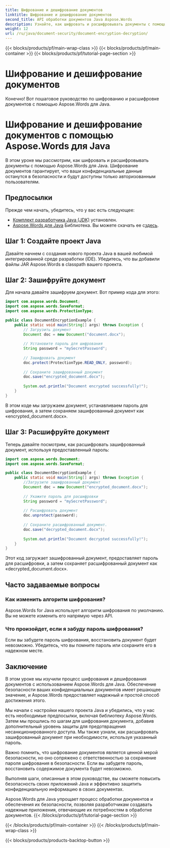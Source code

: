 ```yaml
---
title: Шифрование и дешифрование документов
linktitle: Шифрование и дешифрование документов
second_title: API обработки документов Java Aspose.Words
description: Узнайте, как шифровать и расшифровывать документы с помощью Aspose.Words для Java. Эффективно защитите свои данные с помощью пошаговых инструкций и примеров исходного кода.
weight: 12
url: /ru/java/document-security/document-encryption-decryption/
---
```


{{< blocks/products/pf/main-wrap-class >}}
{{< blocks/products/pf/main-container >}}
{{< blocks/products/pf/tutorial-page-section >}}

# Шифрование и дешифрование документов

Конечно! Вот пошаговое руководство по шифрованию и расшифровке документов с помощью Aspose.Words для Java.

# Шифрование и дешифрование документов с помощью Aspose.Words для Java

В этом уроке мы рассмотрим, как шифровать и расшифровывать документы с помощью Aspose.Words для Java. Шифрование документов гарантирует, что ваши конфиденциальные данные останутся в безопасности и будут доступны только авторизованным пользователям.

## Предпосылки

Прежде чем начать, убедитесь, что у вас есть следующее:

- [Комплект разработчика Java (JDK)](https://www.oracle.com/java/technologies/javase-downloads.html) установлен.
- [Aspose.Words для Java](https://products.aspose.com/words/java) Библиотека. Вы можете скачать ее с[здесь](https://downloads.aspose.com/words/java).

## Шаг 1: Создайте проект Java

Давайте начнем с создания нового проекта Java в вашей любимой интегрированной среде разработки (IDE). Убедитесь, что вы добавили файлы JAR Aspose.Words в classpath вашего проекта.

## Шаг 2: Зашифруйте документ

Для начала давайте зашифруем документ. Вот пример кода для этого:

```java
import com.aspose.words.Document;
import com.aspose.words.SaveFormat;
import com.aspose.words.ProtectionType;

public class DocumentEncryptionExample {
    public static void main(String[] args) throws Exception {
        // Загрузить документ
        Document doc = new Document("document.docx");
        
        // Установите пароль для шифрования
        String password = "mySecretPassword";
        
        // Зашифровать документ
        doc.protect(ProtectionType.READ_ONLY, password);
        
        // Сохраните зашифрованный документ
        doc.save("encrypted_document.docx");
        
        System.out.println("Document encrypted successfully!");
    }
}
```

В этом коде мы загружаем документ, устанавливаем пароль для шифрования, а затем сохраняем зашифрованный документ как «encrypted_document.docx».

## Шаг 3: Расшифруйте документ

Теперь давайте посмотрим, как расшифровать зашифрованный документ, используя предоставленный пароль:

```java
import com.aspose.words.Document;
import com.aspose.words.SaveFormat;

public class DocumentDecryptionExample {
    public static void main(String[] args) throws Exception {
        //Загрузите зашифрованный документ
        Document doc = new Document("encrypted_document.docx");
        
        // Укажите пароль для расшифровки
        String password = "mySecretPassword";
        
        // Расшифровать документ
        doc.unprotect(password);
        
        // Сохраните расшифрованный документ.
        doc.save("decrypted_document.docx");
        
        System.out.println("Document decrypted successfully!");
    }
}
```

Этот код загружает зашифрованный документ, предоставляет пароль для расшифровки, а затем сохраняет расшифрованный документ как «decrypted_document.docx».

## Часто задаваемые вопросы

### Как изменить алгоритм шифрования?
Aspose.Words for Java использует алгоритм шифрования по умолчанию. Вы не можете изменить его напрямую через API.

### Что произойдет, если я забуду пароль шифрования?
Если вы забудете пароль шифрования, восстановить документ будет невозможно. Убедитесь, что вы помните пароль или сохраните его в надежном месте.

## Заключение

В этом уроке мы изучили процесс шифрования и дешифрования документов с использованием Aspose.Words для Java. Обеспечение безопасности ваших конфиденциальных документов имеет решающее значение, и Aspose.Words предоставляет надежный и простой способ достижения этого.

Мы начали с настройки нашего проекта Java и убедились, что у нас есть необходимые предпосылки, включая библиотеку Aspose.Words. Затем мы прошлись по шагам для шифрования документа, добавив дополнительный уровень защиты для предотвращения несанкционированного доступа. Мы также узнали, как расшифровать зашифрованный документ при необходимости, используя указанный пароль.

Важно помнить, что шифрование документов является ценной мерой безопасности, но оно сопряжено с ответственностью за сохранение пароля шифрования в безопасности. Если вы забудете пароль, восстановить содержимое документа будет невозможно.

Выполняя шаги, описанные в этом руководстве, вы сможете повысить безопасность своих приложений Java и эффективно защитить конфиденциальную информацию в своих документах.

Aspose.Words для Java упрощает процесс обработки документов и обеспечения их безопасности, позволяя разработчикам создавать надежные приложения, отвечающие их потребностям в обработке документов.
{{< /blocks/products/pf/tutorial-page-section >}}

{{< /blocks/products/pf/main-container >}}
{{< /blocks/products/pf/main-wrap-class >}}

{{< blocks/products/products-backtop-button >}}
